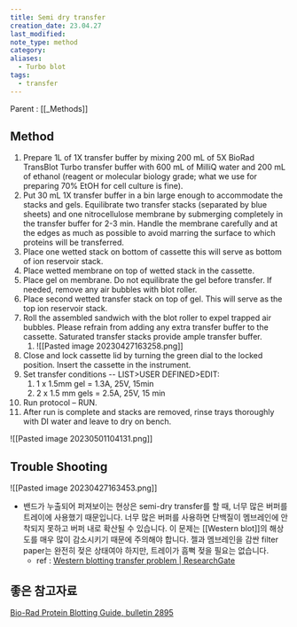 ```yaml
---
title: Semi dry transfer
creation_date: 23.04.27
last_modified: 
note_type: method
category: 
aliases:
  - Turbo blot
tags:
  - transfer
---
```


Parent : [[_Methods]]

## Method

1. Prepare 1L of 1X transfer buffer by mixing 200 mL of 5X BioRad TransBlot Turbo transfer buffer with 600 mL of MilliQ water and 200 mL of ethanol (reagent or molecular biology grade; what we use for preparing 70% EtOH for cell culture is fine). 
2. Put 30 mL 1X transfer buffer in a bin large enough to accommodate the stacks and gels. Equilibrate two transfer stacks (separated by blue sheets) and one nitrocellulose membrane by submerging completely in the transfer buffer for 2-3 min. Handle the membrane carefully and at the edges as much as possible to avoid marring the surface to which proteins will be transferred. 
3. Place one wetted stack on bottom of cassette this will serve as bottom of ion reservoir stack. 
4. Place wetted membrane on top of wetted stack in the cassette. 
5. Place gel on membrane. Do not equilibrate the gel before transfer. If needed, remove any air bubbles with blot roller. 
6. Place second wetted transfer stack on top of gel. This will serve as the top ion reservoir stack. 
7. Roll the assembled sandwich with the blot roller to expel trapped air bubbles. Please refrain from adding any extra transfer buffer to the cassette. Saturated transfer stacks provide ample transfer buffer. 
	1. ![[Pasted image 20230427163258.png]]
8. Close and lock cassette lid by turning the green dial to the locked position. Insert the cassette in the instrument. 
9. Set transfer conditions -- LIST>USER DEFINED>EDIT:
	1. 1 x 1.5mm gel = 1.3A, 25V, 15min 
	2. 2 x 1.5 mm gels = 2.5A, 25V, 15 min 
10. Run protocol – RUN. 
11. After run is complete and stacks are removed, rinse trays thoroughly with DI water and leave to dry on bench.

![[Pasted image 20230501104131.png]]

## Trouble Shooting

![[Pasted image 20230427163453.png]]
- 밴드가 누출되어 퍼져보이는 현상은 semi-dry transfer를 할 때, 너무 많은 버퍼를 트레이에 사용했기 때문입니다. 너무 많은 버퍼를 사용하면 단백질이 멤브레인에 안착되지 못하고 버퍼 내로 확산될 수 있습니다. 이 문제는 [[Western blot]]의 해상도를 매우 많이 감소시키기 때문에 주의해야 합니다. 젤과 멤브레인을 감싼 filter paper는 완전히 젖은 상태여야 하지만, 트레이가 흠뻑 젖을 필요는 없습니다.
	- ref : [Western blotting transfer problem | ResearchGate](https://www.researchgate.net/post/Western_blotting_transfer_problem)


## 좋은 참고자료

[Bio-Rad Protein Blotting Guide, bulletin 2895](https://www.google.com/url?sa=t&rct=j&q=&esrc=s&source=web&cd=&cad=rja&uact=8&ved=2ahUKEwj6yvT9_tL-AhUgt1YBHS9VDg8QFnoECBAQAQ&url=https%3A%2F%2Fwww.bio-rad.com%2FProteinBlottingGuide&usg=AOvVaw2LdrtEfnK0ftYSxgKlyRRd)
